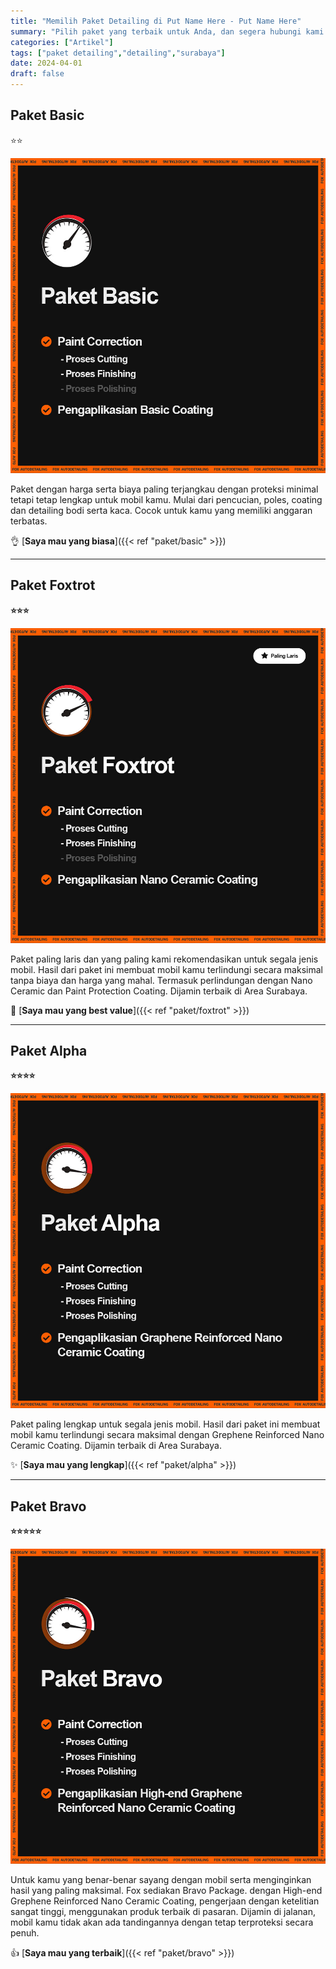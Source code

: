 ```yaml
---
title: "Memilih Paket Detailing di Put Name Here - Put Name Here"
summary: "Pilih paket yang terbaik untuk Anda, dan segera hubungi kami untuk berkonsultasi, Fox akan dengan senang hati melayani sesama penggemar otomotif."
categories: ["Artikel"]
tags: ["paket detailing","detailing","surabaya"]
date: 2024-04-01
draft: false
---
```


**Paket Basic**
---------------

⭐⭐

![Paket Basic](paket-basic-blog.jpg)

Paket dengan harga serta biaya paling terjangkau dengan proteksi minimal tetapi tetap lengkap untuk mobil kamu. Mulai dari pencucian, poles, coating dan detailing bodi serta kaca. Cocok untuk kamu yang memiliki anggaran terbatas.

👌 [**Saya mau yang biasa**]({{< ref "paket/basic" >}})

* * *

**Paket Foxtrot**
-----------------

**⭐⭐⭐**

![Paket Foxtrot](paket-foxtrot-blog.jpg)

Paket paling laris dan yang paling kami rekomendasikan untuk segala jenis mobil. Hasil dari paket ini membuat mobil kamu terlindungi secara maksimal tanpa biaya dan harga yang mahal. Termasuk perlindungan dengan Nano Ceramic dan Paint Protection Coating. Dijamin terbaik di Area Surabaya.

🦊 [**Saya mau yang best value**]({{< ref "paket/foxtrot" >}})

* * *

**Paket Alpha**
---------------

**⭐⭐⭐⭐**

![Paket Alpha](paket-alpha-blog.jpg)

Paket paling lengkap untuk segala jenis mobil. Hasil dari paket ini membuat mobil kamu terlindungi secara maksimal dengan Grephene Reinforced Nano Ceramic Coating. Dijamin terbaik di Area Surabaya.

✨ [**Saya mau yang lengkap**]({{< ref "paket/alpha" >}})

* * *

**Paket Bravo**
---------------

**⭐⭐⭐⭐⭐**

![Paket Bravo](paket-bravo-blog.jpg)

Untuk kamu yang benar-benar sayang dengan mobil serta menginginkan hasil yang paling maksimal. Fox sediakan Bravo Package. dengan High-end Grephene Reinforced Nano Ceramic Coating, pengerjaan dengan ketelitian sangat tinggi, menggunakan produk terbaik di pasaran. Dijamin di jalanan, mobil kamu tidak akan ada tandingannya dengan tetap terproteksi secara penuh.

👍 [**Saya mau yang terbaik**]({{< ref "paket/bravo" >}})